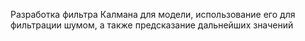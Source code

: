 Разработка фильтра Калмана для модели, использование его для фильтрации шумом, а также предсказание дальнейших значений
